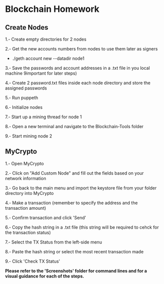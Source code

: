 # Blockchain Homework

## Create Nodes

1.- Create empty directories for 2 nodes

2.- Get the new accounts numbers from nodes to use them later as signers

  * ./geth account new --datadir node1

3.- Save the passwords and account addresses in a .txt file in you local machine 9important for later steps)

4.- Create 2 password.txt files inside each node directory and store the assigned passwords

5.- Run puppeth

6.- Initialize nodes

7.- Start up a mining thread for node 1

8.- Open a new terminal and navigate to the Blockchain-Tools folder

9.- Start mining node 2


## MyCrypto

1.- Open MyCrypto

2.- Click on "Add Custom Node" and fill out the fields based on your network information

  3.- Go back to the main menu and import the keystore file from your folder directory into MyCrypto
  
  4.- Make a transaction (remember to specify the address and the transaction amount)
  
  5.- Confirm transaction and click 'Send'
  
  6.- Copy the hash string in a .txt file (this string will be required to cehck for the transaction status)
  
  7.- Select the TX Status from the left-side menu
  
  8.- Paste the hash string or select the most recent transaction made
  
  9.- Click 'Check TX Status'

**Please refer to the 'Screenshots' folder for command lines and for a visual guidance for each of the steps.**
